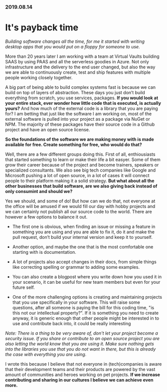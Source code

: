 ### 2019.08.14 ### 
# It's payback time #

*Building software changes all the time, for me it started with writing desktop apps that you would put on a floppy for someone to use.*

More than 20 years later I am working with a team at Virtual Vaults building SAAS by using PAAS and all the serverless goodies in Azure. Not only infrastructure 
and the delivery to the end user changed, but also the way we are able to continuously create, test and ship features with multiple people working closely together.

A big part of being able to build complex systems fast is because we can build on top of layers of abstraction. 
These days you just don’t build everything from scratch, you use services, packages. **If you would look at your entire stack, 
ever wonder how little code that is executed, is actually yours?** And how much of the external code is a library that you are paying for? 
I am betting that just like the software I am working on, most of the external software is pulled into your project as a package via NuGet or NPM. 
The majority of these packages have their source code in a Github project and have an open source license.

**So the foundations of the software we are making money with is made available for free. Create something for free, who would do that?**

Well, there are a few different groups doing this. First of all, enthiousiasts that started something to learn or make their life a bit easyer. Some of them grow their career because of the project and become trainers, speakers or specialized consultants. We also see big tech companies like Google and Microsoft pushing a lot of open source, in a lot of cases it will connect people to their platform making it a solid strategy. **But what about all the other businesses that build software, are we also giving back instead of only consumint and should we?**

Yes we should, and some of do! But how can we do that, not everyone at the office will be amused if we would fill our day with hobby projects and we can certainly not publish all our source code to the world. There are however a few options to balance it out. 

* The first one is obvious, when finding an issue or missing a feature in something you are using and you are able to fix it, 
do it and make the pull request, don’t build your internal version and keep it to yourself. 

* Another option, and maybe the one that is the most comfortable one starting with is documentation. 
* A lot of projects also accept changes in their docs, from simple things like correcting spelling or grammar to adding some examples. 
* You can also create a blogpost where you write down how you used it in your scenario, it can be useful for new team members but even for your future self.

* One of the more challenging options is creating and maintaining projects that you use specifically in your software. 
This will raise some questions, after all someone is paying the bill for this coding time, "is this not our intellectual property?". 
If it is something you need to create anyway, it is generic enough that other people might be interested in to use and contribute back into, it could be really interesting

*Note: There is a thing to be very aware of, don't let your project become a security issue. If you share or contribute to an open source project you are also letting the world know that you are using it. Make sure nothing gets into the libraries you use that you do not want in there, but this is already the case with everything you are using.*

I wrote this because I believe that not everyone in (tech)companies is aware that their development teams and their products are powered by the vast amount of communities and heroes working on pet projects. **If we increase contributing and sharing in our cultures I believe we can achieve even more.**

